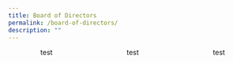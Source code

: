 ```yaml
---
title: Board of Directors
permalink: /board-of-directors/
description: ""
---
```

<style>
.grid-container{
	display: grid;
	grid-template-columns: 1fr 1fr 1fr;
	grid-gap: 20px;
	
	}
	
	.BOD-float-child{
	text-align:center;
	
	}

</style>
<div class="grid-container">
<div class="BOD-float-child">test</div>
<div class="BOD-float-child">test</div>
<div class="BOD-float-child">test</div>
</div>